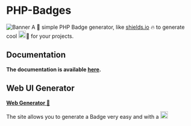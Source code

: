 # PHP-Badges

![Banner](https://github.com/JMcrafter26/php-badges/raw/main/.github/banner.jpg)
A 🔧 simple PHP Badge generator, like [shields.io](https://shields.io) 🔥 to generate cool <img src="https://api.jm26.net/badge?g&label=little&message=Badges" height="20px" alt="little Badges" style="display: inline-block;">🌟 for your projects.

## Documentation

**The documentation is available [here](https://jmcrafter26.github.io/php-badges/).**

## Web UI Generator

**[Web Generator 🔗](https://jmcrafter26.github.io/php-badges/generate)**

The site allows you to generate a Badge very easy and with a <img src="https://api.jm26.net/badge?g&label=simple&message=GUI&color=blue" height="20px" alt="simple GUI" style="display: inline-block;">
